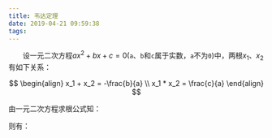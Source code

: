 ```yaml
---
title: 韦达定理
date: 2019-04-21 09:59:38
tags:
---
```

&emsp;&emsp;设一元二次方程$ax^2 + bx + c = 0$(`a`、`b`和`c`属于实数，`a`不为`0`)中，两根$x_1$、$x_2$有如下关系：

$$
\begin{align}
x_1 + x_2 = -\frac{b}{a} \\
x_1 * x_2 = \frac{c}{a}
\end{align}
$$

   由一元二次方程求根公式知：

   则有：
